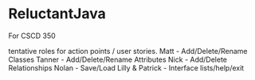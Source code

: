 # ReluctantJava
For CSCD 350

tentative roles for action points / user stories.
Matt - Add/Delete/Rename Classes
Tanner - Add/Delete/Rename Attributes
Nick - Add/Delete Relationships
Nolan - Save/Load
Lilly & Patrick - Interface lists/help/exit
